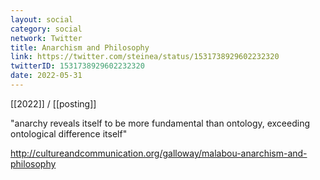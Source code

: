 ```yaml
---
layout: social
category: social
network: Twitter
title: Anarchism and Philosophy
link: https://twitter.com/steinea/status/1531738929602232320
twitterID: 1531738929602232320
date: 2022-05-31
---
```


[[2022]] / [[posting]]

"anarchy reveals itself to be more fundamental than ontology, exceeding ontological difference itself"

<http://cultureandcommunication.org/galloway/malabou-anarchism-and-philosophy>
